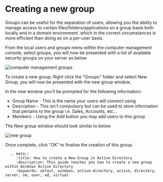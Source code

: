 # Creating a new group

Groups can be useful for the separation of users, allowing you the ability to manage access to certain files/folders/applications on a group basis both locally and in a domain environment. which in the correct circumstances is more efficient than doing so on a per-user basis.

From the local users and groups menu within the computer management console, select groups, you will now be presented with a list of available security groups on your server as below

![computer management groups](Files/Creategroup/computermanagementgroupscontextmenu.png)

To create a new group; Right click the "Groups" folder and select New Group, you will now be presented with the new group window, 

In the new window you'll be prompted for the following information:
* Group Name - This is the name your users will connect using
* Description - This isn't compulsory but can be used to store information that pertains to the group i.e. Sales, Accounts, etc...
* Members - Using the Add button you may add users to this group

The New group window should look similar to below

![new group](Files/Creategroup/useraddedtonewgroup.png)

Once complete, click "OK" to finalise the creation of this group.
```eval_rst
  .. meta::
     :title: How to create a New Group in Active Directory
     :description: This guide teaches you how to create a new group within Windows Active Directory
     :keywords: ukfast, windows, active-directory, active, directory, server, vm, user, ad, virtual
